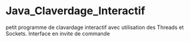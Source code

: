 # Java_Claverdage_Interactif
petit programme de clavardage interactif avec utilisation des Threads et Sockets.  Interface en invite de commande
